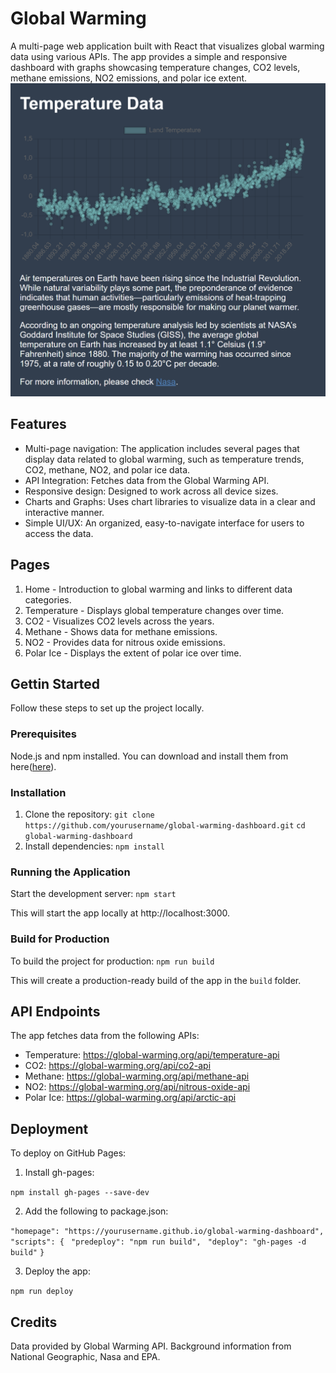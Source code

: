 # Global Warming

A multi-page web application built with React that visualizes global warming data using various APIs. The app provides a simple and responsive dashboard with graphs showcasing temperature changes, CO2 levels, methane emissions, NO2 emissions, and polar ice extent.
![screenshot](image.png)

## Features

- Multi-page navigation: The application includes several pages that display data related to global warming, such as temperature trends, CO2, methane, NO2, and polar ice data.
- API Integration: Fetches data from the Global Warming API.
- Responsive design: Designed to work across all device sizes.
- Charts and Graphs: Uses chart libraries to visualize data in a clear and interactive manner.
- Simple UI/UX: An organized, easy-to-navigate interface for users to access the data.

## Pages

1. Home - Introduction to global warming and links to different data categories.
2. Temperature - Displays global temperature changes over time.
3. CO2 - Visualizes CO2 levels across the years.
4. Methane - Shows data for methane emissions.
5. NO2 - Provides data for nitrous oxide emissions.
6. Polar Ice - Displays the extent of polar ice over time.

## Gettin Started

Follow these steps to set up the project locally.

### Prerequisites

Node.js and npm installed. You can download and install them from here([here](https://nodejs.org/en/download/package-manager)).

### Installation

1. Clone the repository:
```git clone https://github.com/yourusername/global-warming-dashboard.git```
```cd global-warming-dashboard```
2. Install dependencies:
```npm install```

### Running the Application

Start the development server:
```npm start```

This will start the app locally at http://localhost:3000.

### Build for Production

To build the project for production:
```npm run build```

This will create a production-ready build of the app in the ```build``` folder.

## API Endpoints

The app fetches data from the following APIs:

- Temperature: https://global-warming.org/api/temperature-api
- CO2: https://global-warming.org/api/co2-api
- Methane: https://global-warming.org/api/methane-api
- NO2: https://global-warming.org/api/nitrous-oxide-api
- Polar Ice: https://global-warming.org/api/arctic-api

## Deployment

To deploy on GitHub Pages:

1. Install gh-pages:

```npm install gh-pages --save-dev```

2. Add the following to package.json:

```"homepage": "https://yourusername.github.io/global-warming-dashboard",```
```"scripts": {```
 ``` "predeploy": "npm run build",```
 ``` "deploy": "gh-pages -d build"```
```}```

3. Deploy the app:

```npm run deploy```

## Credits
Data provided by Global Warming API.
Background information from National Geographic, Nasa and EPA.